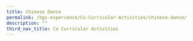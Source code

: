 ```yaml
---
title: Chinese Dance
permalink: /hgs-experience/Co-Curricular-Activities/chinese-dance/
description: ""
third_nav_title: Co Curricular Activities
---
```


